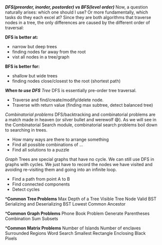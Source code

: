 ***DFS(preorder, inorder, postorder) vs BFS(level order)***
Now, a question naturally arises: which one should I use? Or more fundamentally, which tasks do they each excel at? Since they are both algorithms that traverse nodes in a tree, the only differences are caused by the different order of traversal:

**DFS is better at:**

- narrow but deep trees
- finding nodes far away from the root
- vist all nodes in a tree/graph

**BFS is better for:**

- shallow but wide trees
- finding nodes close/closest to the root (shortest path)

  
***When to use DFS***
*Tree*
DFS is essentially pre-order tree traversal.

  - Traverse and find/create/modify/delete node. 
  - Traverse with return value (finding max subtree, detect balanced tree)

*Combinatorial problems*
DFS/backtracking and combinatorial problems are a match made in heaven (or silver bullet and werewolf 😅). As we will see in the Combinatorial Search module, combinatorial search problems boil down to searching in trees.
 - How many ways are there to arrange something
 - Find all possible combinations of ...
 - Find all solutions to a puzzle

*Graph*
Trees are special graphs that have no cycle. We can still use DFS in graphs with cycles. We just have to record the nodes we have visited and avoiding re-visiting them and going into an infinite loop.

- Find a path from point A to B
- Find connected components
- Detect cycles

***Common Tree Problems**
Max Depth of a Tree
Visible Tree Node 
Valid BST
Serializing and Deserializing BST 
Lowest Common Ancestor 

***Common Graph Problems**
Phone Book Problem 
Generate Parentheses
Combination Sum 
Subsets

***Common Matrix Problems**
Number of Islands
Number of enclaves
Surrounded Regions 
Word Search 
Smallest Rectangle 
Enclosing Black Pixels 
